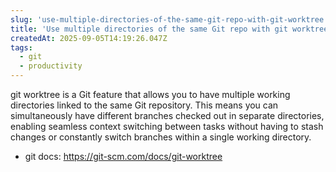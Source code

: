 ```yaml
---
slug: 'use-multiple-directories-of-the-same-git-repo-with-git-worktree'
title: 'Use multiple directories of the same Git repo with git worktree'
createdAt: 2025-09-05T14:19:26.047Z
tags:
  - git
  - productivity
---
```


git worktree is a Git feature that allows you to have multiple working directories linked to the same Git repository. This means you can simultaneously have different branches checked out in separate directories, enabling seamless context switching between tasks without having to stash changes or constantly switch branches within a single working directory.

- git docs: <https://git-scm.com/docs/git-worktree>
